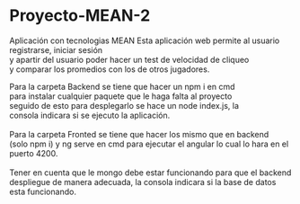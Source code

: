 # Proyecto-MEAN-2
Aplicación con tecnologias MEAN
Esta aplicación web permite al usuario registrarse, iniciar sesión <br>
y apartir del usuario poder hacer un test de velocidad de cliqueo <br>
y comparar los promedios con los de otros jugadores. <br>

Para la carpeta Backend se tiene que hacer un npm i en cmd <br>
para instalar cualquier paquete que le haga falta al proyecto<br>
seguido de esto para desplegarlo se hace un node index.js, la <br>
consola indicara si se ejecuto la aplicación.<br>
<br>
Para la carpeta Fronted se tiene que hacer los mismo que en backend <br>
(solo npm i) y ng serve en cmd para ejecutar el angular lo cual lo hara en el puerto 4200.<br>
<br>
Tener en cuenta que le mongo debe estar funcionando para que el backend <br>
despliegue de manera adecuada, la consola indicara si la base de datos <br>
esta funcionando.

